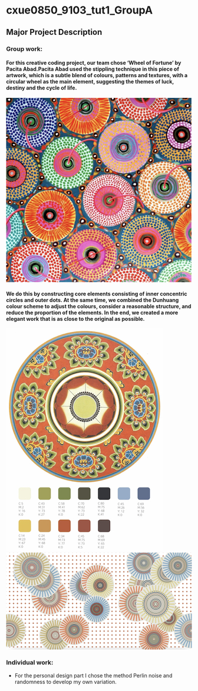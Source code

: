 # cxue0850_9103_tut1_GroupA

## Major Project Description
### Group work:
#### For this creative coding project, our team chose ‘Wheel of Fortune’ by Pacita Abad.Pacita Abad used the stippling technique in this piece of artwork, which is a subtle blend of colours, patterns and textures, with a circular wheel as the main element, suggesting the themes of luck, destiny and the cycle of life.

![Image 1](readmeImages/Image%201.png)

#### We do this by constructing core elements consisting of inner concentric circles and outer dots. At the same time, we combined the Dunhuang colour scheme to adjust the colours, consider a reasonable structure, and reduce the proportion of the elements. In the end, we created a more elegant work that is as close to the original as possible.

![Image 2](readmeImages/Image%202.jpg)
![Image 3](readmeImages/Image%203.png)

### Individual work:

- For the personal design part I chose the method Perlin noise and randomness to develop my own variation.